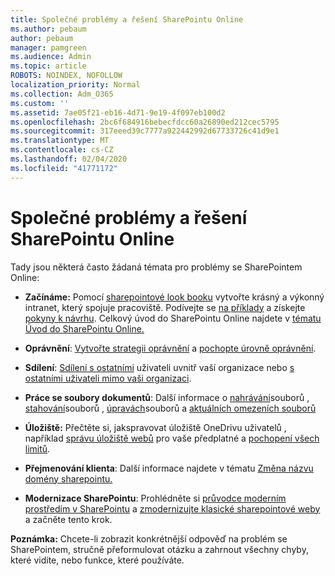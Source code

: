 ```yaml
---
title: Společné problémy a řešení SharePointu Online
ms.author: pebaum
author: pebaum
manager: pamgreen
ms.audience: Admin
ms.topic: article
ROBOTS: NOINDEX, NOFOLLOW
localization_priority: Normal
ms.collection: Adm_O365
ms.custom: ''
ms.assetid: 7ae05f21-eb16-4d71-9e19-4f097eb100d2
ms.openlocfilehash: 2bc6f684916bebecfdcc60a26890ed212cec5795
ms.sourcegitcommit: 317eeed39c7777a922442992d67733726c41d9e1
ms.translationtype: MT
ms.contentlocale: cs-CZ
ms.lasthandoff: 02/04/2020
ms.locfileid: "41771172"
---
```

# <a name="sharepoint-online-common-issues-and-resolutions"></a>Společné problémy a řešení SharePointu Online

Tady jsou některá často žádaná témata pro problémy se SharePointem Online:

- **Začínáme:** Pomocí [sharepointové look booku](https://lookbook.microsoft.com/assets/SharePoint_lookbook_2019.pdf) vytvořte krásný a výkonný intranet, který spojuje pracoviště. Podívejte se [na příklady](https://lookbook.microsoft.com/) a získejte [pokyny k návrhu](https://spdesign.azurewebsites.net/). Celkový úvod do SharePointu Online najdete v [tématu Úvod do SharePointu Online.](https://docs.microsoft.com/sharepoint/introduction)

- **Oprávnění**: [Vytvořte strategii oprávnění](https://docs.microsoft.com/sharepoint/default-sharepoint-groups) a [pochopte úrovně oprávnění](https://docs.microsoft.com/sharepoint/understanding-permission-levels).

- **Sdílení**: [Sdílení s ostatními](https://docs.microsoft.com/sharepoint/default-sharepoint-groups) uživateli uvnitř vaší organizace nebo [s ostatními uživateli mimo vaši organizaci](https://docs.microsoft.com/sharepoint/external-sharing-overview).

- **Práce se soubory dokumentů**: Další informace o [nahrávání](https://support.office.com/article/Upload-a-folder-or-files-to-a-document-library-eb18fcba-c953-4d45-8d90-8da66edeacdb)souborů , [stahování](https://support.office.com/article/Download-files-and-folders-from-OneDrive-or-SharePoint-5c7397b7-19c7-4893-84fe-d02e8fa5df05)souborů , [úpravách](https://support.office.com/article/Edit-a-document-in-a-document-library-02d8497f-1c13-4114-949a-b8466f639b07)souborů a [aktuálních omezeních souborů](https://support.office.com/article/invalid-file-names-and-file-types-in-onedrive-onedrive-for-business-and-sharepoint-64883a5d-228e-48f5-b3d2-eb39e07630fa)

- **Úložiště:** Přečtěte si, jak</a>spravovat úložiště OneDrivu uživatelů , například [správu úložiště webů](https://docs.microsoft.com/sharepoint/manage-site-collection-storage-limits) pro vaše předplatné a [pochopení všech limitů](https://docs.microsoft.com/office365/servicedescriptions/sharepoint-online-service-description/sharepoint-online-limits).

- **Přejmenování klienta**: Další informace najdete v tématu [Změna názvu domény sharepointu.](https://docs.microsoft.com/sharepoint/change-your-sharepoint-domain-name)

- **Modernizace SharePointu**: Prohlédněte si [průvodce moderním prostředím v SharePointu](https://docs.microsoft.com/sharepoint/guide-to-sharepoint-modern-experience) a [zmodernizujte klasické sharepointové weby](https://docs.microsoft.com/sharepoint/dev/transform/modernize-classic-sites) a začněte tento krok.

**Poznámka:** Chcete-li zobrazit konkrétnější odpověď na problém se SharePointem, stručně přeformulovat otázku a zahrnout všechny chyby, které vidíte, nebo funkce, které používáte.